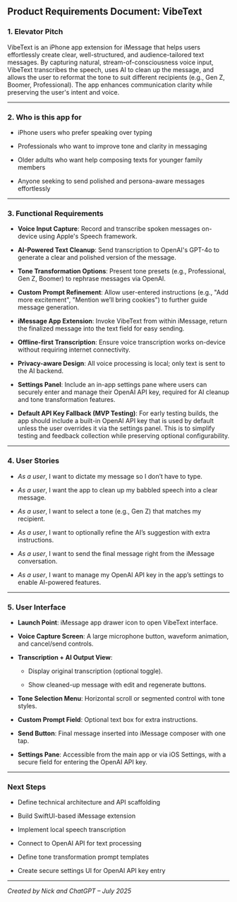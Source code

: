 ## **Product Requirements Document: VibeText**

### **1\. Elevator Pitch**

VibeText is an iPhone app extension for iMessage that helps users effortlessly create clear, well-structured, and audience-tailored text messages. By capturing natural, stream-of-consciousness voice input, VibeText transcribes the speech, uses AI to clean up the message, and allows the user to reformat the tone to suit different recipients (e.g., Gen Z, Boomer, Professional). The app enhances communication clarity while preserving the user's intent and voice.

---

### **2\. Who is this app for**

* iPhone users who prefer speaking over typing

* Professionals who want to improve tone and clarity in messaging

* Older adults who want help composing texts for younger family members

* Anyone seeking to send polished and persona-aware messages effortlessly

---

### **3\. Functional Requirements**

* **Voice Input Capture**: Record and transcribe spoken messages on-device using Apple's Speech framework.

* **AI-Powered Text Cleanup**: Send transcription to OpenAI's GPT-4o to generate a clear and polished version of the message.

* **Tone Transformation Options**: Present tone presets (e.g., Professional, Gen Z, Boomer) to rephrase messages via OpenAI.

* **Custom Prompt Refinement**: Allow user-entered instructions (e.g., "Add more excitement", "Mention we’ll bring cookies") to further guide message generation.

* **iMessage App Extension**: Invoke VibeText from within iMessage, return the finalized message into the text field for easy sending.

* **Offline-first Transcription**: Ensure voice transcription works on-device without requiring internet connectivity.

* **Privacy-aware Design**: All voice processing is local; only text is sent to the AI backend.

* **Settings Panel**: Include an in-app settings pane where users can securely enter and manage their OpenAI API key, required for AI cleanup and tone transformation features.

* **Default API Key Fallback (MVP Testing)**: For early testing builds, the app should include a built-in OpenAI API key that is used by default unless the user overrides it via the settings panel. This is to simplify testing and feedback collection while preserving optional configurability.

---

### **4\. User Stories**

* *As a user*, I want to dictate my message so I don’t have to type.

* *As a user*, I want the app to clean up my babbled speech into a clear message.

* *As a user*, I want to select a tone (e.g., Gen Z) that matches my recipient.

* *As a user*, I want to optionally refine the AI’s suggestion with extra instructions.

* *As a user*, I want to send the final message right from the iMessage conversation.

* *As a user*, I want to manage my OpenAI API key in the app’s settings to enable AI-powered features.

---

### **5\. User Interface**

* **Launch Point**: iMessage app drawer icon to open VibeText interface.

* **Voice Capture Screen**: A large microphone button, waveform animation, and cancel/send controls.

* **Transcription \+ AI Output View**:

  * Display original transcription (optional toggle).

  * Show cleaned-up message with edit and regenerate buttons.

* **Tone Selection Menu**: Horizontal scroll or segmented control with tone styles.

* **Custom Prompt Field**: Optional text box for extra instructions.

* **Send Button**: Final message inserted into iMessage composer with one tap.

* **Settings Pane**: Accessible from the main app or via iOS Settings, with a secure field for entering the OpenAI API key.

---

### **Next Steps**

* Define technical architecture and API scaffolding

* Build SwiftUI-based iMessage extension

* Implement local speech transcription

* Connect to OpenAI API for text processing

* Define tone transformation prompt templates

* Create secure settings UI for OpenAI API key entry

---

*Created by Nick and ChatGPT – July 2025*

